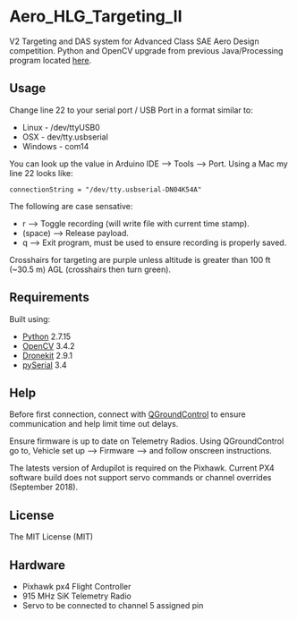 # Aero_HLG_Targeting_II
V2 Targeting and DAS system for Advanced Class SAE Aero Design competition. Python and OpenCV upgrade from previous Java/Processing program located [here](https://github.com/MarkSherstan/Aero_HLG_2018_DAS).

## Usage
Change line 22 to your serial port / USB Port in a format similar to:
* Linux - /dev/ttyUSB0
* OSX - dev/tty.usbserial
* Windows - com14

You can look up the value in Arduino IDE --> Tools --> Port. Using a Mac my line 22 looks like:

```
connectionString = "/dev/tty.usbserial-DN04K54A"
```

The following are case sensative:
* r --> Toggle recording (will write file with current time stamp).
* (space) --> Release payload.
* q --> Exit program, must be used to ensure recording is properly saved.

Crosshairs for targeting are purple unless altitude is greater than 100 ft (~30.5 m) AGL (crosshairs then turn green).

## Requirements
Built using:
* [Python](https://www.python.org) 2.7.15
* [OpenCV](https://opencv.org) 3.4.2
* [Dronekit](http://python.dronekit.io) 2.9.1
* [pySerial](https://pypi.org/project/pyserial/) 3.4

## Help
Before first connection, connect with [QGroundControl](http://qgroundcontrol.com) to ensure communication and help limit time out delays.

Ensure firmware is up to date on Telemetry Radios. Using QGroundControl go to, Vehicle set up --> Firmware --> and follow onscreen instructions.

The latests version of Ardupilot is required on the Pixhawk. Current PX4 software build does not support servo commands or channel overrides (September 2018).

## License
The MIT License (MIT)

## Hardware
* Pixhawk px4 Flight Controller
* 915 MHz SiK Telemetry Radio
* Servo to be connected to channel 5 assigned pin
